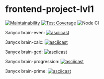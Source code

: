 # frontend-project-lvl1

[![Maintainability](https://api.codeclimate.com/v1/badges/a99a88d28ad37a79dbf6/maintainability)](https://codeclimate.com/github/codeclimate/codeclimate/maintainability)
[![Test Coverage](https://api.codeclimate.com/v1/badges/a99a88d28ad37a79dbf6/test_coverage)](https://codeclimate.com/github/codeclimate/codeclimate/test_coverage)
![Node CI](https://github.com/sdwayy/frontend-project-lvl1/workflows/Node%20CI/badge.svg?branch=master)

Запуск brain-even:
[![asciicast](https://asciinema.org/a/298979.svg)](https://asciinema.org/a/298979)

Запуск brain-calc: 
[![asciicast](https://asciinema.org/a/Fh6ejDRt3yJ8rhpvHMNv5AOmv.svg)](https://asciinema.org/a/Fh6ejDRt3yJ8rhpvHMNv5AOmv)

Запуск brain-gcd:
[![asciicast](https://asciinema.org/a/pIfhUFLCE3Qz0Vy8eYBPzzSc0.svg)](https://asciinema.org/a/pIfhUFLCE3Qz0Vy8eYBPzzSc0)

Запуск brain-progression:
[![asciicast](https://asciinema.org/a/n5BEYTO2ezT5RxCaARJPvwqEg.svg)](https://asciinema.org/a/n5BEYTO2ezT5RxCaARJPvwqEg)

Запуск brain-prime:
[![asciicast](https://asciinema.org/a/znKAdFEUUBTJmeQWWng06Eo2c.svg)](https://asciinema.org/a/znKAdFEUUBTJmeQWWng06Eo2c)